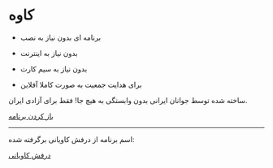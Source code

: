# کاوه

+ برنامه ای بدون نیاز به نصب

+ بدون نیاز به اینترنت

+ بدون نیاز به سیم کارت

+ برای هدایت جمعیت به صورت کاملا آفلاین

ساخته شده توسط جوانان ایرانی بدون وابستگی به هیچ جا! فقط برای آزادی ایران.

[باز کردن برنامه](https://irjusticekid.github.io/Kaveh)

----

اسم برنامه از درفش کاویانی برگرفته شده:

[درفش کاویانی](https://fa.wikipedia.org/wiki/%D8%AF%D8%B1%D9%81%D8%B4_%DA%A9%D8%A7%D9%88%DB%8C%D8%A7%D9%86%DB%8C)
